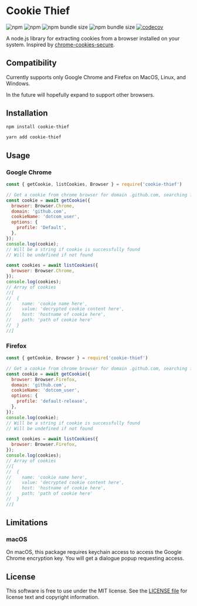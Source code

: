 # Cookie Thief
![npm](https://img.shields.io/npm/v/cookie-thief)
![npm](https://img.shields.io/npm/dw/cookie-thief)
![npm bundle size](https://img.shields.io/bundlephobia/min/cookie-thief)
![npm bundle size](https://img.shields.io/bundlephobia/minzip/cookie-thief)
[![codecov](https://codecov.io/gh/Kalininator/cookie-thief/branch/master/graph/badge.svg?token=H0F1TIE0CY)](https://codecov.io/gh/Kalininator/cookie-thief)

A node.js library for extracting cookies from a browser installed on your system. 
Inspired by [chrome-cookies-secure](https://github.com/bertrandom/chrome-cookies-secure).

## Compatibility

Currently supports only Google Chrome and Firefox on MacOS, Linux, and Windows.

In the future will hopefully expand to support other browsers.

## Installation
```bash
npm install cookie-thief
```
```bash
yarn add cookie-thief
```

## Usage

### Google Chrome

```javascript
const { getCookie, listCookies, Browser } = require('cookie-thief')

// Get a cookie from chrome browser for domain .github.com, searching for cookie named 'dotcom_user'
const cookie = await getCookie({
  browser: Browser.Chrome,
  domain: 'github.com',
  cookieName: 'dotcom_user',
  options: {
    profile: 'Default',
  },
});
console.log(cookie);
// Will be a string if cookie is successfully found
// Will be undefined if not found

const cookies = await listCookies({
  browser: Browser.Chrome,
});
console.log(cookies);
// Array of cookies
//[
//  {
//    name: 'cookie name here',
//    value: 'decrypted cookie content here',
//    host: 'hostname of cookie here',
//    path: 'path of cookie here'
//  }
//]

```

### Firefox

```javascript
const { getCookie, Browser } = require('cookie-thief')

// Get a cookie from chrome browser for domain .github.com, searching for cookie named 'dotcom_user'
const cookie = await getCookie({
  browser: Browser.Firefox,
  domain: 'github.com',
  cookieName: 'dotcom_user',
  options: {
    profile: 'default-release',
  },
});
console.log(cookie);
// Will be a string if cookie is successfully found
// Will be undefined if not found

const cookies = await listCookies({
  browser: Browser.Firefox,
});
console.log(cookies);
// Array of cookies
//[
//  {
//    name: 'cookie name here',
//    value: 'decrypted cookie content here',
//    host: 'hostname of cookie here',
//    path: 'path of cookie here'
//  }
//]
```

## Limitations

### macOS
On macOS, this package requires keychain access to access the Google Chrome encryption key. You will get a dialogue popup requesting access.

## License
This software is free to use under the MIT license. See the [LICENSE file](https://github.com/kalininator/cookie-thief/blob/master/LICENSE.md) for license text and copyright information.

